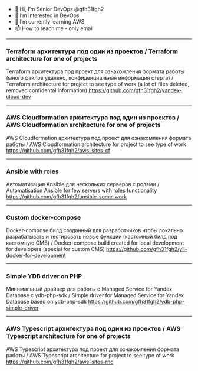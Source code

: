 - 👋 Hi, I’m Senior DevOps @gfh31fgh2
- 👀 I’m interested in DevOps
- 🌱 I’m currently learning AWS
- 📫 How to reach me - only email


* * *
### Terraform архитектура под один из проектов / Terraform architecture for one of projects
Terraform архитектура под проект для ознакомления формата работы (много файлов удалено, конфиденциальная информация стерта) / Terraform architecture for project to see type of work (a lot of files deleted, removed confidental information)
https://github.com/gfh31fgh2/yandex-cloud-dev

* * *
### AWS Cloudformation архитектура под один из проектов  / AWS Cloudformation architecture for one of projects
AWS Cloudformation архитектура под проект для ознакомления формата работы / AWS Cloudformation architecture for project to see type of work
https://github.com/gfh31fgh2/aws-sites-cf

* * *
### Ansible with roles
Автоматизация Ansible для нескольких серверов с ролями / Automatisation Ansible for few servers with roles functionality  
https://github.com/gfh31fgh2/ansible-some-work

* * *
### Custom docker-compose
Docker-compose билд созданный для разработчиков чтобы локально разрабатывать и тестировать новые функции (кастомный билд под кастомную CMS) / Docker-compose build created for local development for developers (special for custom CMS)
https://github.com/gfh31fgh2/yii-docker-for-development

* * *
### Simple YDB driver on PHP
Минимальный драйвер для работы с Managed Service for Yandex Database с ydb-php-sdk / Simple driver for Managed Service for Yandex Database based on ydb-php-sdk
https://github.com/gfh31fgh2/ydb-php-simple-driver

* * *
### AWS Typescript архитектура под один из проектов  / AWS Typescript architecture for one of projects
AWS Typescript архитектура под проект для ознакомления формата работы / AWS Typescript architecture for project to see type of work
https://github.com/gfh31fgh2/aws-sites-rnd

<!---
gfh31fgh2/gfh31fgh2 is a ✨ special ✨ repository because its `README.md` (this file) appears on your GitHub profile.
You can click the Preview link to take a look at your changes.
--->
